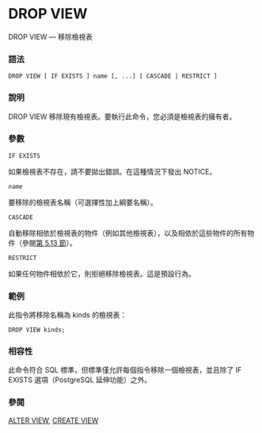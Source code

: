 # DROP VIEW

DROP VIEW — 移除檢視表

### 語法

```
DROP VIEW [ IF EXISTS ] name [, ...] [ CASCADE | RESTRICT ]
```

### 說明

DROP VIEW 移除現有檢視表。要執行此命令，您必須是檢視表的擁有者。

### 參數

`IF EXISTS`

如果檢視表不存在，請不要拋出錯誤。在這種情況下發出 NOTICE。

_`name`_

要移除的檢視表名稱（可選擇性加上綱要名稱）。

`CASCADE`

自動移除相依於檢視表的物件（例如其他檢視表），以及相依於這些物件的所有物件（參閱[第 5.13 節](../../the-sql-language/ddl/dependency-tracking.md)）。

`RESTRICT`

如果任何物件相依於它，則拒絕移除檢視表。這是預設行為。

### 範例

此指令將移除名稱為 kinds 的檢視表：

```
DROP VIEW kinds;
```

### 相容性

此命令符合 SQL 標準，但標準僅允許每個指令移除一個檢視表，並且除了 IF EXISTS 選項（PostgreSQL 延伸功能）之外。

### 參閱

[ALTER VIEW](alter-view.md), [CREATE VIEW](create-view.md)
